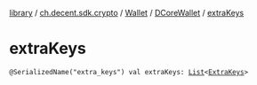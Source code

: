 [library](../../../index.md) / [ch.decent.sdk.crypto](../../index.md) / [Wallet](../index.md) / [DCoreWallet](index.md) / [extraKeys](./extra-keys.md)

# extraKeys

`@SerializedName("extra_keys") val extraKeys: `[`List`](https://kotlinlang.org/api/latest/jvm/stdlib/kotlin.collections/-list/index.html)`<`[`ExtraKeys`](../-extra-keys/index.md)`>`